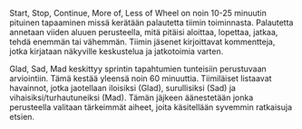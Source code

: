 Start, Stop, Continue, More of, Less of Wheel on noin 10-25 minuutin pituinen tapaaminen missä kerätään palautetta tiimin toiminnasta. Palautetta annetaan viiden aluuen perusteella, mitä pitäisi aloittaa, lopettaa, jatkaa, tehdä enemmän tai vähemmän. Tiimin jäsenet kirjoittavat kommentteja, jotka kirjataan näkyville keskustelua ja jatkotoimia varten.

Glad, Sad, Mad keskittyy sprintin tapahtumien tunteisiin perustuvaan arviointiin. Tämä kestää yleensä noin 60 minuuttia. Tiimiläiset listaavat havainnot, jotka jaotellaan iloisiksi (Glad), surullisiksi (Sad) ja vihaisiksi/turhautuneiksi (Mad). Tämän jäjkeen äänestetään jonka perusteella valitaan tärkeimmät aiheet, joita käsitellään syvemmin ratkaisuja etsien.
